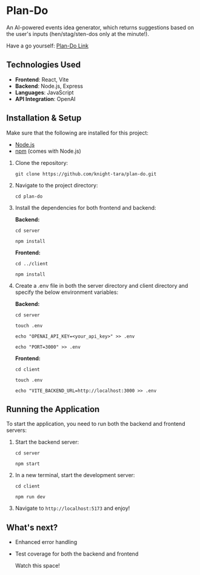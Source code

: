 # Plan-Do
An AI-powered events idea generator, which returns suggestions based on the user's inputs (hen/stag/sten-dos only at the minute!).

Have a go yourself: [Plan-Do Link](https://plando.onrender.com/)

## Technologies Used

- **Frontend**: React, Vite
- **Backend**: Node.js, Express
- **Languages**: JavaScript
- **API Integration**: OpenAI

## Installation & Setup

Make sure that the following are installed for this project:

- [Node.js](https://nodejs.org/)
- [npm](https://www.npmjs.com/) (comes with Node.js)

1. Clone the repository:

   `git clone https://github.com/knight-tara/plan-do.git`

2. Navigate to the project directory:
   
   `cd plan-do`
  
3. Install the dependencies for both frontend and backend:

   **Backend:**

   `cd server`
   
   `npm install`

   **Frontend:**

   `cd ../client`
   
   `npm install`
   
5. Create a .env file in both the server directory and client directory and specify the below environment variables:

   **Backend:**

   `cd server`

   `touch .env`

   `echo "OPENAI_API_KEY=<your_api_key>" >> .env`

   `echo "PORT=3000" >> .env`

   **Frontend:**

   `cd client`

   `touch .env`
   
   `echo "VITE_BACKEND_URL=http://localhost:3000 >> .env`
   
## Running the Application
To start the application, you need to run both the backend and frontend servers:

1. Start the backend server:

   `cd server`

   `npm start`

2. In a new terminal, start the development server:

   `cd client`

   `npm run dev`
   
3. Navigate to `http://localhost:5173` and enjoy!

## What's next?

- Enhanced error handling
- Test coverage for both the backend and frontend

  Watch this space!

